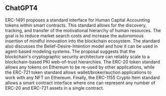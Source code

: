 ## ChatGPT4

ERC-1491 proposes a standard interface for Human Capital Accounting tokens within smart contracts. This standard allows for the discovery, tracking, and transfer of the motivational hierarchy of human resources. The goal is to reduce market search costs and increase the autonomous insertion of mindful innovation into the blockchain ecosystem. The standard also discusses the Belief-Desire-Intention model and how it can be used in agent-based modeling systems. The proposal suggests that the blockchain's cryptographic security architecture can reliably scale to a blockchain-based PKI web-of-trust hierarchies. The ERC-20 token standard allows any tokens on Ethereum to be re-used by other applications, while the ERC-721 token standard allows wallet/broker/auction applications to work with any NFT on Ethereum. Finally, the ERC-1155 Crypto Item standard allows a smart contract interface where one can represent any number of ERC-20 and ERC-721 assets in a single contract.
